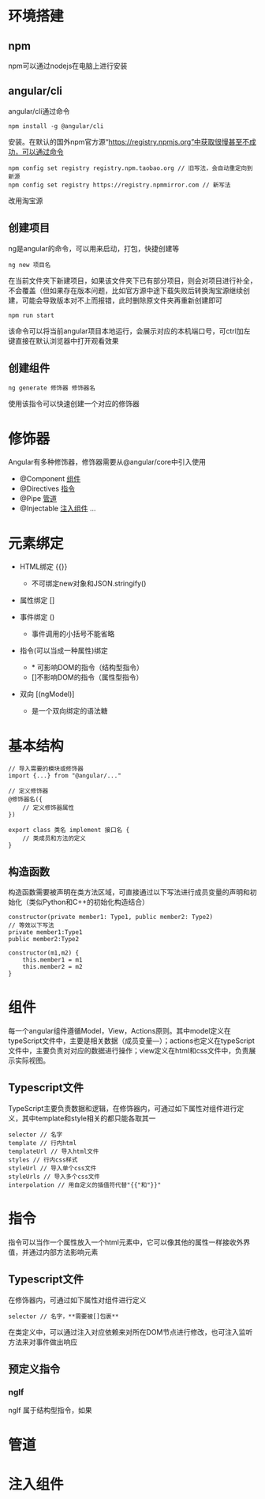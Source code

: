 # 环境搭建
## npm
npm可以通过nodejs在电脑上进行安装
## angular/cli
angular/cli通过命令

    npm install -g @angular/cli
安装。在默认的国外npm官方源“https://registry.npmjs.org”中获取很慢甚至不成功，可以通过命令

    npm config set registry registry.npm.taobao.org // 旧写法，会自动重定向到新源
    npm config set registry https://registry.npmmirror.com // 新写法
改用淘宝源
## 创建项目
ng是angular的命令，可以用来启动，打包，快捷创建等

    ng new 项目名
在当前文件夹下新建项目，如果该文件夹下已有部分项目，则会对项目进行补全，不会覆盖（但如果存在版本问题，比如官方源中途下载失败后转换淘宝源继续创建，可能会导致版本对不上而报错，此时删除原文件夹再重新创建即可

    npm run start
该命令可以将当前angular项目本地运行，会展示对应的本机端口号，可ctrl加左键直接在默认浏览器中打开观看效果
## 创建组件
    ng generate 修饰器 修饰器名
使用该指令可以快速创建一个对应的修饰器


# 修饰器
Angular有多种修饰器，修饰器需要从@angular/core中引入使用
* @Component [组件](#组件)
* @Directives [指令](#指令)
* @Pipe [管道](#管道)
* @Injectable [注入组件](#注入组件)
...

# 元素绑定
* HTML绑定
{{}}
    * 不可绑定new对象和JSON.stringify()

* 属性绑定
[]
* 事件绑定 
()
    * 事件调用的小括号不能省略
* 指令(可以当成一种属性)绑定
    * \* 可影响DOM的指令（结构型指令） 
    * []不影响DOM的指令（属性型指令）
* 双向
[(ngModel)]
    * 是一个双向绑定的语法糖

# 基本结构
    // 导入需要的模块或修饰器
    import {...} from "@angular/..."

    // 定义修饰器
    @修饰器名({
        // 定义修饰器属性
    })

    export class 类名 implement 接口名 {
        // 类成员和方法的定义
    }


## 构造函数
构造函数需要被声明在类方法区域，可直接通过以下写法进行成员变量的声明和初始化（类似Python和C++的初始化构造结合）

    constructor(private member1: Type1, public member2: Type2)
    // 等效以下写法
    private member1:Type1
    public member2:Type2

    constructor(m1,m2) {
        this.member1 = m1
        this.member2 = m2
    }


# 组件
每一个angular组件遵循Model，View，Actions原则。其中model定义在typeScript文件中，主要是相关数据（成员变量—）；actions也定义在typeScript文件中，主要负责对对应的数据进行操作；view定义在html和css文件中，负责展示实际视图。
## Typescript文件
TypeScript主要负责数据和逻辑，在修饰器内，可通过如下属性对组件进行定义，其中template和style相关的都只能各取其一

    selector // 名字
    template // 行内html
    templateUrl // 导入html文件
    styles // 行内css样式
    styleUrl // 导入单个css文件
    styleUrls // 导入多个css文件
    interpolation // 用自定义的插值符代替"{{"和"}}"

# 指令
指令可以当作一个属性放入一个html元素中，它可以像其他的属性一样接收外界值，并通过内部方法影响元素
## Typescript文件
在修饰器内，可通过如下属性对组件进行定义

    selector // 名字，**需要被[]包裹**
在类定义中，可以通过注入对应依赖来对所在DOM节点进行修改，也可注入监听方法来对事件做出响应

## 预定义指令
### ngIf
ngIf 属于结构型指令，如果

# 管道

# 注入组件


